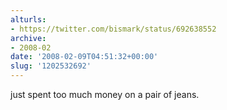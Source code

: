 ```yaml
---
alturls:
- https://twitter.com/bismark/status/692638552
archive:
- 2008-02
date: '2008-02-09T04:51:32+00:00'
slug: '1202532692'
---
```


just spent too much money on a pair of jeans.

